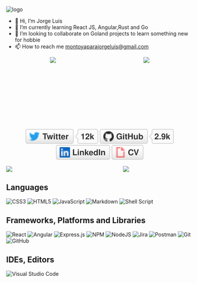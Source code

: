<img width="564" alt="logo"  align="center" src="https://user-images.githubusercontent.com/31372667/205667552-743ec693-dc5a-491f-a881-9e245045664d.png">

- 👋 Hi, I’m Jorge Luis<br>
- 🌱 I’m currently learning React JS, Angular,Rust and Go 
- 💞️ I’m looking to collaborate on Goland projects to learn something new for hobbie 
- 📫 How to reach me montoyaparajorgeluis@gmail.com




<picture>
<source 
  srcset="https://github-readme-stats.vercel.app/api?username=koke07&show_icons=true&theme=dark"
  media="(prefers-color-scheme: dark)"
/>
<source
  srcset="https://github-readme-stats.vercel.app/api?username=koke07&show_icons=true"
  media="(prefers-color-scheme: light), (prefers-color-scheme: no-preference)"
/>
<!---<img src="https://github-readme-stats.vercel.app/api?username=koke07&show_icons=true" />-------->
</picture>

<div style="display:flex; justify-content:space-around">
    <img src="https://github-readme-stats.vercel.app/api?username=koke07&show_icons=true&theme=chartreuse-dark" height="180px">
    <img src="https://github-readme-stats.vercel.app/api/top-langs/?username=koke07&theme=chartreuse-dark&langs_count=8&layout=compact" height="180px">
</div>

<p align="center">
	<a href="https://twitter.com/jota0799"><img src="imgs/twitter.svg" alt="Twitter"></a>
	<a href="https://github.com/koke07"><img src="imgs/github.svg" alt="GitHub"></a>
	<a href="https://www.linkedin.com/in/jorge-luis-montoya-parada-285357180/"><img src="imgs/linkedin.svg" alt="LinkedIn"></a>
	<a href="https://koke07.github.io/"><img src="imgs/cv.svg" alt="Curriculum Vitae"></a>
</p>
<div  style="display:flex; justify-content:space-around">
  <img  src='https://miro.medium.com/max/1400/0*C-cPP9D2MIyeexAT.gif' width='500'>
  <img  src='https://user-images.githubusercontent.com/5713670/87202985-820dcb80-c2b6-11ea-9f56-7ec461c497c3.gif' width='300'>
</div>

## Languages

![CSS3](https://img.shields.io/badge/css3-%231572B6.svg?style=for-the-badge&logo=css3&logoColor=white)
![HTML5](https://img.shields.io/badge/html5-%23E34F26.svg?style=for-the-badge&logo=html5&logoColor=white)
![JavaScript](https://img.shields.io/badge/javascript-%23323330.svg?style=for-the-badge&logo=javascript&logoColor=%23F7DF1E)
![Markdown](https://img.shields.io/badge/markdown-%23000000.svg?style=for-the-badge&logo=markdown&logoColor=white)
![Shell Script](https://img.shields.io/badge/shell_script-%23121011.svg?style=for-the-badge&logo=gnu-bash&logoColor=white)


## Frameworks, Platforms and Libraries

![React](https://img.shields.io/badge/React-80%25-blue)
![Angular](https://img.shields.io/badge/angular-80%25-red)
![Express.js](https://img.shields.io/badge/express.js-%23404d59.svg?style=for-the-badge&logo=express&logoColor=%2361DAFB)
![NPM](https://img.shields.io/badge/NPM-%23000000.svg?style=for-the-badge&logo=npm&logoColor=white)
![NodeJS](https://img.shields.io/badge/node.js-6DA55F?style=for-the-badge&logo=node.js&logoColor=white)
![Jira](https://img.shields.io/badge/jira-%230A0FFF.svg?style=for-the-badge&logo=jira&logoColor=white)
![Postman](https://img.shields.io/badge/Postman-FF6C37?style=for-the-badge&logo=postman&logoColor=white)
![Git](https://img.shields.io/badge/git-%23F05033.svg?style=for-the-badge&logo=git&logoColor=white)
![GitHub](https://img.shields.io/badge/github-%23121011.svg?style=for-the-badge&logo=github&logoColor=white)



## IDEs, Editors
![Visual Studio Code](https://img.shields.io/badge/Visual%20Studio%20Code-0078d7.svg?style=for-the-badge&logo=visual-studio-code&logoColor=white)

<!---
koke07/koke07 is a ✨ special ✨ repository because its `README.md` (this file) appears on your GitHub profile.
You can click the Preview link to take a look at your changes.
--->
